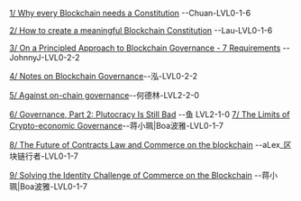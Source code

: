 [1/ Why every Blockchain needs a Constitution](https://steemit.com/blockchain/@dan/why-every-blockchain-needs-a-constitution) --Chuan-LVL0-1-6

[2/ How to create a meaningful Blockchain Constitution](https://steemit.com/eos/@dantheman/how-to-create-a-meaningful-blockchain-constitution) --Lau-LVL0-1-6

[3/ On a Principled Approach to Blockchain Governance - 7 Requirements](https://steemit.com/eos/@iang/on-a-principled-approach-to-blockchain-governance-7-requirements) --JohnnyJ-LVL0-2-2

[4/ Notes on Blockchain Governance](https://vitalik.ca/general/2017/12/17/voting.html)--泓-LVL0-2-2

[5/ Against on-chain governance](https://medium.com/@Vlad_Zamfir/against-on-chain-governance-a4ceacd040ca)--何德林-LVL2-2-0

[6/ Governance, Part 2: Plutocracy Is Still Bad](https://vitalik.ca/general/2018/03/28/plutocracy.html)
--鱼 LVL2-1-0
[7/ The Limits of Crypto-economic Governance](https://medium.com/@bytemaster/the-limits-of-crypto-economic-governance-9362b8d1d5aa)--蒋小珮|Boa波雅-LVL0-1-7

[8/ The Future of Contracts Law and Commerce on the blockchain](https://www.youtube.com/watch?v=cmWcWLKIHpY) --aLex_区块链行者-LVL0-1-7

[9/ Solving the Identity Challenge of Commerce on the Blockchain](https://www.youtube.com/watch?v=ZYIBfRi8UIg) --蒋小珮|Boa波雅-LVL0-1-7
